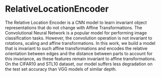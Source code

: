 # RelativeLocationEncoder
The Relative Location Encoder is a CNN model to learn invariant object representations that do not change with Affine Transformations.
The Convolutional Neural Network is a popular model for performing image classification tasks. However, the convolution operation is not invariant to rotations, scaling and affine transformations. In this work, we build a model that is invariant to such affine transformations and encodes the relative orientation between edges
and the distance between parts to account for this invariance, as these features remain invariant to affine transformations. On the CIFAR10 and STL10 dataset, our model suffers less degradation on the test set accuracy than VGG models of similar depth.
